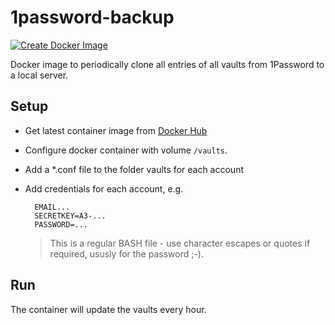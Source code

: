# 1password-backup
[![Create Docker Image](https://github.com/haeberli/1password-backup/actions/workflows/docker-image.yml/badge.svg)](https://github.com/haeberli/1password-backup/actions/workflows/docker-image.yml)

Docker image to periodically clone all entries of all vaults from 1Password to a local server.

## Setup
* Get latest container image from [Docker Hub](https://hub.docker.com/repository/docker/haeberli/1password-backup/general)
* Configure docker container with volume `/vaults`.
* Add a *.conf file to the folder vaults for each account
* Add credentials for each account, e.g.

        EMAIL...
        SECRETKEY=A3-...
        PASSWORD=...
    > This is a regular BASH file - use character escapes or quotes if required, ususly for the password ;-).
  
## Run
The container will update the vaults every hour.
